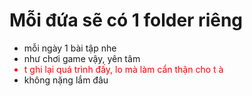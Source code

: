 <h1> Mỗi đứa sẽ có 1 folder riêng</h1>
 <ul>
    <li>mỗi ngày 1 bài tập nhe</li>
    <li>như chơi game vậy, yên tâm</li>
    <li style = "color : red">t ghi lại quá trình đấy, lo mà làm cẩn thận cho t à</li>
    <li>không nặng lắm đâu</li>    
</ul>